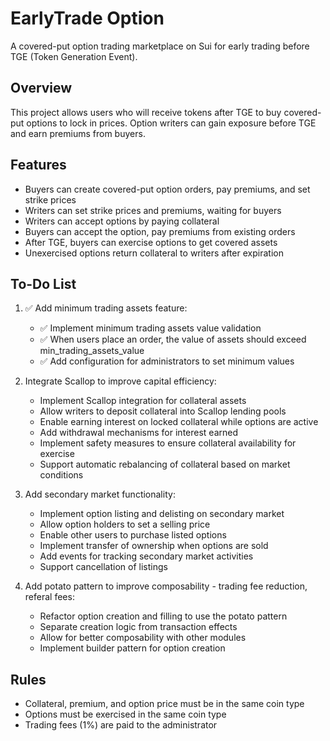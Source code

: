 # EarlyTrade Option

A covered-put option trading marketplace on Sui for early trading before TGE (Token Generation Event).

## Overview

This project allows users who will receive tokens after TGE to buy covered-put options to lock in prices. Option writers can gain exposure before TGE and earn premiums from buyers.

## Features

- Buyers can create covered-put option orders, pay premiums, and set strike prices
- Writers can set strike prices and premiums, waiting for buyers
- Writers can accept options by paying collateral
- Buyers can accept the option, pay premiums from existing orders
- After TGE, buyers can exercise options to get covered assets
- Unexercised options return collateral to writers after expiration

## To-Do List

1. ✅ Add minimum trading assets feature:
   - ✅ Implement minimum trading assets value validation
   - ✅ When users place an order, the value of assets should exceed min_trading_assets_value
   - ✅ Add configuration for administrators to set minimum values

2. Integrate Scallop to improve capital efficiency:
   - Implement Scallop integration for collateral assets
   - Allow writers to deposit collateral into Scallop lending pools
   - Enable earning interest on locked collateral while options are active
   - Add withdrawal mechanisms for interest earned
   - Implement safety measures to ensure collateral availability for exercise
   - Support automatic rebalancing of collateral based on market conditions


3. Add secondary market functionality:
   - Implement option listing and delisting on secondary market
   - Allow option holders to set a selling price
   - Enable other users to purchase listed options
   - Implement transfer of ownership when options are sold
   - Add events for tracking secondary market activities
   - Support cancellation of listings


4. Add potato pattern to improve composability - trading fee reduction, referal fees:
   - Refactor option creation and filling to use the potato pattern
   - Separate creation logic from transaction effects
   - Allow for better composability with other modules
   - Implement builder pattern for option creation


## Rules

- Collateral, premium, and option price must be in the same coin type
- Options must be exercised in the same coin type
- Trading fees (1%) are paid to the administrator
